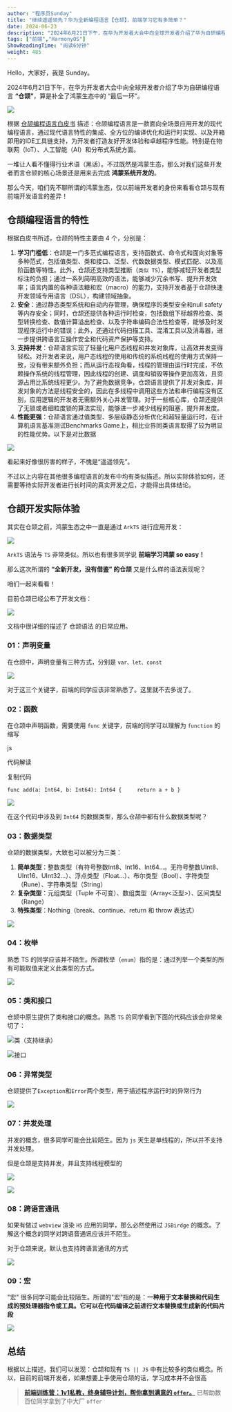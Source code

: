 ```yaml
---
author: "程序员Sunday"
title: "继续遥遥领先？华为全新编程语言【仓颉】，前端学习它有多简单？"
date: 2024-06-23
description: "2024年6月21日下午，在华为开发者大会中向全球开发者介绍了华为自研编程语言【“仓颉”】，算是补全了鸿蒙生态中的“最后一环”。"
tags: ["前端","HarmonyOS"]
ShowReadingTime: "阅读6分钟"
weight: 485
---
```

Hello，大家好，我是 Sunday。

2024年6月21日下午，在华为开发者大会中向全球开发者介绍了华为自研编程语言 **“仓颉”**，算是补全了鸿蒙生态中的 “最后一环”。

![](https://p3-juejin.byteimg.com/tos-cn-i-k3u1fbpfcp/b2f88bb98bad44578c4e3ece8ecd53ea~tplv-k3u1fbpfcp-jj-mark:3024:0:0:0:q75.awebp#?w=951&h=493&s=394107&e=png&b=111714)

根据 [仓颉编程语言白皮书](https://link.juejin.cn?target=https%3A%2F%2Fdeveloper.huawei.com%2Fconsumer%2Fcn%2Fdoc%2Fopenharmony-cangjie%2Fcj-wp-abstract "https://developer.huawei.com/consumer/cn/doc/openharmony-cangjie/cj-wp-abstract") 描述：仓颉编程语言是一款面向全场景应用开发的现代编程语言，通过现代语言特性的集成、全方位的编译优化和运行时实现、以及开箱即用的IDE工具链支持，为开发者打造友好开发体验和卓越程序性能。特别是在物联网（IoT）、人工智能（AI）和分布式系统方面。

一堆让人看不懂得行业术语（黑话）。不过既然是鸿蒙生态，那么对我们这些开发者而言仓颉的核心场景还是用来去完成 **鸿蒙系统开发的**。

那么今天，咱们先不聊所谓的鸿蒙生态，仅以前端开发者的身份来看看仓颉与现有前端开发语言的差异！

仓颉编程语言的特性
---------

根据白皮书所述，仓颉的特性主要由 4 个，分别是：

1.  **学习门槛低**：仓颉是一门多范式编程语言，支持函数式、命令式和面向对象等多种范式，包括值类型、类和接口、泛型、代数数据类型、模式匹配、以及高阶函数等特性。此外，仓颉还支持类型推断（`类似 TS`），能够减轻开发者类型标注的负担；通过一系列简明高效的语法，能够减少冗余书写、提升开发效率；语言内置的各种语法糖和宏（macro）的能力，支持开发者基于仓颉快速开发领域专用语言（DSL），构建领域抽象。
2.  **安全**：通过静态类型系统和自动内存管理，确保程序的类型安全和null safety等内存安全；同时，仓颉还提供各种运行时检查，包括数组下标越界检查、类型转换检查、数值计算溢出检查、以及字符串编码合法性检查等，能够及时发现程序运行中的错误；此外，还通过代码扫描工具、混淆工具以及消毒器，进一步提供跨语言互操作安全和代码资产保护等支持。
3.  **支持并发**：仓颉语言实现了轻量化用户态线程和并发对象库，让高效并发变得轻松。对开发者来说，用户态线程的使用和传统的系统线程的使用方式保持一致，没有带来额外负担；而从运行态视角看，线程的管理由运行时完成，不依赖操作系统的线程管理，因此线程的创建、调度和销毁等操作更加高效，且资源占用比系统线程更少。为了避免数据竞争，仓颉语言提供了并发对象库，并发对象的方法是线程安全的，因此在多线程中调用这些方法和串行编程没有区别，应用逻辑的开发者无需额外关心并发管理。对于一些核心库，仓颉还提供了无锁或者细粒度锁的算法实现，能够进一步减少线程的阻塞，提升并发度。
4.  **性能更强**：仓颉语言通过值类型、多层级静态分析优化和超轻量运行时，在计算机语言基准测试Benchmarks Game上，相比业界同类语言取得了较为明显的性能优势。以下是对比数据

![](https://p3-juejin.byteimg.com/tos-cn-i-k3u1fbpfcp/9d7dd34204f7431c9f7c88b32988a15d~tplv-k3u1fbpfcp-jj-mark:3024:0:0:0:q75.awebp#?w=602&h=136&s=10216&e=png&b=fefefe)

看起来好像很厉害的样子，不愧是“遥遥领先”。

不过以上内容在其他很多编程语言的发布中均有类似描述。所以实际体验如何，还需要等待实际开发者进行长时间的真实开发之后，才能得出具体结论。

仓颉开发实际体验
--------

其实在仓颉之前，鸿蒙生态之中一直是通过 `ArkTS` 进行应用开发：

![](https://p3-juejin.byteimg.com/tos-cn-i-k3u1fbpfcp/81f96097f944484c9f208319cac29af9~tplv-k3u1fbpfcp-jj-mark:3024:0:0:0:q75.awebp#?w=2488&h=896&s=1992835&e=png&a=1&b=5178c5)

`ArkTS` 语法与 `TS` 非常类似。所以也有很多同学说 **前端学习鸿蒙 so easy！**

那么这次所谓的 **“全新开发，没有借鉴” 的仓颉** 又是什么样的语法表现呢？

咱们一起来看看！

目前仓颉已经公布了开发文档：

![](https://p3-juejin.byteimg.com/tos-cn-i-k3u1fbpfcp/a61ff64b0f60474a85fe6849fd31a2fa~tplv-k3u1fbpfcp-jj-mark:3024:0:0:0:q75.awebp#?w=802&h=1214&s=107177&e=png&a=1&b=fefefe)

文档中很详细的描述了 仓颉语法 的日常应用。

### 01：声明变量

在仓颉中，声明变量有三种方式，分别是 `var、let、const`

![](https://p3-juejin.byteimg.com/tos-cn-i-k3u1fbpfcp/c66f27b905b2416bbae71ba3748da3ed~tplv-k3u1fbpfcp-jj-mark:3024:0:0:0:q75.awebp#?w=1754&h=862&s=163115&e=png&a=1&b=ffffff)

对于这三个关键字，前端的同学应该非常熟悉了。这里就不去多说了。

### 02：函数

在仓颉中声明函数，需要使用 `func` 关键字，前端的同学可以理解为 `function` 的缩写

js

 代码解读

复制代码

`func add(a: Int64, b: Int64): Int64 {     return a + b }`

![](https://p3-juejin.byteimg.com/tos-cn-i-k3u1fbpfcp/7cf4d281f93e48ab988a2dad9f8a2e4f~tplv-k3u1fbpfcp-jj-mark:3024:0:0:0:q75.awebp#?w=1728&h=876&s=197581&e=png&a=1&b=fefefe)

在这个代码中涉及到 `Int64` 的数据类型，那么仓颉中都有什么数据类型呢？

### 03：数据类型

仓颉的数据类型，大致也可以被分为三类：

1.  **简单类型**：整数类型（有符号整数Int8、Int16、Int64...。无符号整数UInt8、UInt16、UInt32...）、浮点类型（Float...）、布尔类型（Bool）、字符类型（Rune）、字符串类型（String）
2.  **复杂类型**：元组类型（Tuple 不可变）、数组类型（Array<泛型>）、区间类型（Range）
3.  **特殊类型**：Nothing（break、continue、return 和 throw 表达式）

![](https://p3-juejin.byteimg.com/tos-cn-i-k3u1fbpfcp/d14db4607d404aa4ae23e9168d582467~tplv-k3u1fbpfcp-jj-mark:3024:0:0:0:q75.awebp#?w=1788&h=1042&s=234679&e=png&a=1&b=ffffff)

### 04：枚举

熟悉 TS 的同学应该并不陌生。所谓枚举（`enum`）指的是：通过列举一个类型的所有可能取值来定义此类型的方式。

![](https://p3-juejin.byteimg.com/tos-cn-i-k3u1fbpfcp/cde0380f1fe54ad38eb569674ba0a57c~tplv-k3u1fbpfcp-jj-mark:3024:0:0:0:q75.awebp#?w=1756&h=862&s=166304&e=png&a=1&b=fefefe)

### 05：类和接口

仓颉中原生提供了类和接口的概念。熟悉 `TS` 的同学看到下面的代码应该会非常亲切了：

![类（支持继承）](https://p3-juejin.byteimg.com/tos-cn-i-k3u1fbpfcp/b2366130eae740029b496bcca0438da9~tplv-k3u1fbpfcp-jj-mark:3024:0:0:0:q75.awebp#?w=1752&h=928&s=291168&e=png&a=1&b=fdfdfd)

![接口](https://p3-juejin.byteimg.com/tos-cn-i-k3u1fbpfcp/e8a9aa980e5d486581ee7192939e5896~tplv-k3u1fbpfcp-jj-mark:3024:0:0:0:q75.awebp#?w=1762&h=1046&s=360416&e=png&a=1&b=fcfcfc)

### 06：异常类型

仓颉提供了`Exception`和`Error`两个类型，用于描述程序运行时的异常行为

![](https://p3-juejin.byteimg.com/tos-cn-i-k3u1fbpfcp/7a0af6473ad44e7692226bf695d5b7ba~tplv-k3u1fbpfcp-jj-mark:3024:0:0:0:q75.awebp#?w=1710&h=810&s=437561&e=png&a=1&b=fafafa)

### 07：并发处理

并发的概念，很多同学可能会比较陌生。因为 `js` 天生是单线程的，所以并不支持并发处理。

但是仓颉是支持并发，并且支持线程模型的

![](https://p3-juejin.byteimg.com/tos-cn-i-k3u1fbpfcp/872b7edbcd6c4c60960b1532450dde73~tplv-k3u1fbpfcp-jj-mark:3024:0:0:0:q75.awebp#?w=1768&h=988&s=182944&e=png&a=1&b=ffffff)

![](https://p3-juejin.byteimg.com/tos-cn-i-k3u1fbpfcp/3cc179d96b534c6b8e8e03f71702552a~tplv-k3u1fbpfcp-jj-mark:3024:0:0:0:q75.awebp#?w=1782&h=1012&s=548395&e=png&a=1&b=f8f8f8)

### 08：跨语言通讯

如果有做过 `webview` 渲染 `H5` 应用的同学，那么必然使用过 `JSBirdge` 的概念。了解这个概念的同学对跨语音通讯应该并不陌生。

对于仓颉来说，默认也支持跨语言通讯的方式

![](https://p3-juejin.byteimg.com/tos-cn-i-k3u1fbpfcp/4a1a2d3f96664241b6ffd32525320e80~tplv-k3u1fbpfcp-jj-mark:3024:0:0:0:q75.awebp#?w=1752&h=960&s=375987&e=png&a=1&b=f8f8f8)

### 09：宏

"宏" 很多同学可能会比较陌生。所谓的"宏"指的是：**一种用于文本替换和代码生成的预处理器指令或工具。它可以在代码编译之前进行文本替换或生成新的代码片段**

![](https://p3-juejin.byteimg.com/tos-cn-i-k3u1fbpfcp/5f262c41ece14b5baf87bea96841d94a~tplv-k3u1fbpfcp-jj-mark:3024:0:0:0:q75.awebp#?w=1770&h=1092&s=431445&e=png&a=1&b=fafafa)

总结
--

根据以上描述，我们可以发现：仓颉和现有 `TS || JS` 中有比较多的类似概念。所以，目前的前端开发者，如果想要上手使用仓颉的话，学习成本并不会很高

> **[前端训练营：1v1私教，终身辅导计划，帮你拿到满意的 `offer`。](https://link.juejin.cn?target=https%3A%2F%2Fmp.weixin.qq.com%2Fs%3F__biz%3DMzkxNjUxMDg4Ng%3D%3D%26mid%3D2247492977%26idx%3D1%26sn%3Ddcc0d797efdcdbb21ac50e183f5960c4%26chksm%3Dc14c64b8f63bedaebfa149533984870ee9e8d9eeb8f493af39030a6571399682a2ec171f8b08%26token%3D292319748%26lang%3Dzh_CN%23rd "https://mp.weixin.qq.com/s?__biz=MzkxNjUxMDg4Ng==&mid=2247492977&idx=1&sn=dcc0d797efdcdbb21ac50e183f5960c4&chksm=c14c64b8f63bedaebfa149533984870ee9e8d9eeb8f493af39030a6571399682a2ec171f8b08&token=292319748&lang=zh_CN#rd")** 已帮助数百位同学拿到了中大厂 `offer`